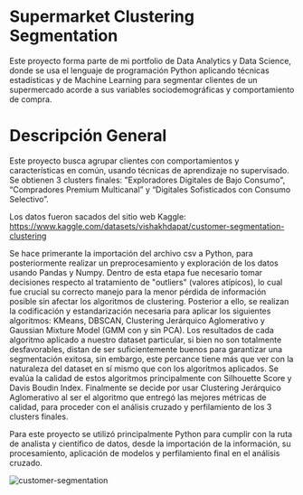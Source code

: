 # Supermarket Clustering Segmentation
Este proyecto forma parte de mi portfolio de Data Analytics y Data Science, donde se usa el lenguaje de programación Python aplicando técnicas estadísticas y de Machine Learning para segmentar clientes de un supermercado acorde a sus variables sociodemográficas y comportamiento de compra.

# Descripción General 
Este proyecto busca agrupar clientes con comportamientos y características en común, usando técnicas de aprendizaje no supervisado. Se obtienen 3 clusters finales: "Exploradores Digitales de Bajo Consumo", “Compradores Premium Multicanal” y “Digitales Sofisticados con Consumo Selectivo”.

Los datos fueron sacados del sitio web Kaggle: https://www.kaggle.com/datasets/vishakhdapat/customer-segmentation-clustering

Se hace primerante la importación del archivo csv a Python, para posteriormente realizar un preprocesamiento y exploración de los datos usando Pandas y Numpy. Dentro de esta etapa fue necesario tomar decisiones respecto al tratamiento de "outliers" (valores atípicos), lo cual fue crucial su correcto manejo para la menor pérdida de información posible sin afectar los algoritmos de clustering. Posterior a ello, se realizan la codificación y estandarización necesaria para aplicar los siguientes algoritmos: KMeans, DBSCAN, Clustering Jerárquico Aglomerativo y Gaussian Mixture Model (GMM con y sin PCA). Los resultados de cada algoritmo aplicado a nuestro dataset particular, si bien no son totalmente desfavorables, distan de ser suficientemente buenos para garantizar una segmentación exitosa, sin embargo, este percance tiene más que ver con la naturaleza del dataset en sí mismo que con los algoritmos aplicados. Se evalúa la calidad de estos algoritmos principalmente con Silhouette Score y Davis Boudin Index. Finalmente se decide por usar Clustering Jerárquico Aglomerativo al ser el algoritmo que entregó las mejores métricas de calidad, para proceder con el análisis cruzado y perfilamiento de los 3 clusters finales.

Para este proyecto se utilizó principalmente Python para cumplir con la ruta de analista y científico de datos, desde la importación de la información, su procesamiento, aplicación de modelos y perfilamiento final en el análisis cruzado.

![customer-segmentation](https://github.com/user-attachments/assets/2bc7205f-3c7a-414e-9321-ddbaf82c7edb)

